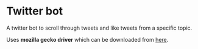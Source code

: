 # Twitter bot

A twitter bot to scroll through tweets and like tweets from a specific topic.

Uses **mozilla gecko driver** which can be downloaded from [here](https://github.com/mozilla/geckodriver/releases).
